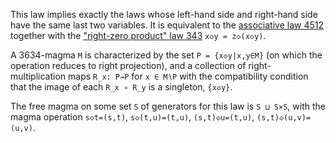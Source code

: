 This law implies exactly the laws whose left-hand side and right-hand side have the same last two variables.  It is equivalent to the [associative law 4512](https://teorth.github.io/equational_theories/implications/?4512) together with the ["right-zero product" law 343](https://teorth.github.io/equational_theories/implications/?343) `x◇y = z◇(x◇y)`.

A 3634-magma `M` is characterized by the set `P = {x◇y|x,y∈M}` (on which the operation reduces to right projection), and a collection of right-multiplication maps `R_x: P→P` for `x ∈ M∖P` with the compatibility condition that the image of each `R_x ∘ R_y` is a singleton, `{x◇y}`.

The free magma on some set `S` of generators for this law is `S ⊔ S×S`, with the magma operation `s◇t=(s,t)`, `s◇(t,u)=(t,u)`, `(s,t)◇u=(t,u)`, `(s,t)◇(u,v)=(u,v)`.
